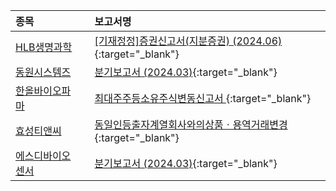 | **종목** |      |**보고서명** |
| :------- | :--- |:----------- |
| [HLB생명과학](/067630/#dart) | | [[기재정정]증권신고서(지분증권) (2024.06)](https://dart.fss.or.kr/dsaf001/main.do?rcpNo=20240513000779){:target="_blank"} |
| [동원시스템즈](/014820/#dart) | | [분기보고서 (2024.03)](https://dart.fss.or.kr/dsaf001/main.do?rcpNo=20240513000776){:target="_blank"} |
| [한올바이오파마](/009420/#dart) | | [최대주주등소유주식변동신고서              ](https://dart.fss.or.kr/dsaf001/main.do?rcpNo=20240513800572){:target="_blank"} |
| [효성티앤씨](/298020/#dart) | | [동일인등출자계열회사와의상품ㆍ용역거래변경](https://dart.fss.or.kr/dsaf001/main.do?rcpNo=20240513000754){:target="_blank"} |
| [에스디바이오센서](/137310/#dart) | | [분기보고서 (2024.03)](https://dart.fss.or.kr/dsaf001/main.do?rcpNo=20240513000748){:target="_blank"} |